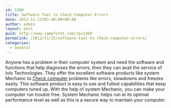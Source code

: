 ```yaml
---
id: 1360
title: Software Tool to Check Computer Errors
date: 2012-11-22T03:48:00+00:00
author: admin
layout: post
guid: http://www.campforet.com/?p=1360
permalink: /2012/11/22/software-tool-to-check-computer-errors/
categories:
  - General
---
```

Anyone has a problem in their computer system and need the software and functions that help diagnoses the errors, then they can avail the service of Iolo Technologies. They offer the excellent software products like system Mechanic to [Check computer](http://www.iolo.com/) problems like errors, slowdowns and freezes easily. This software product is easy to use and fullest capabilities that keep computers tuned up. With the help of system Mechanic, you can make your computer run trouble free. System Mechanic helps run at its optimal performance level as well as this is a secure way to maintain your computer.